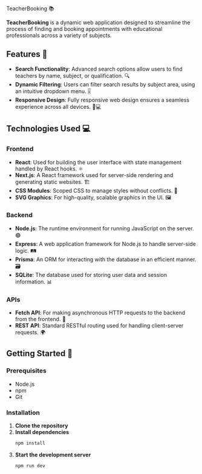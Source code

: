 TeacherBooking 📚

**TeacherBooking** is a dynamic web application designed to streamline the process of finding and booking appointments with educational professionals across a variety of subjects.

## Features 🌟

- **Search Functionality**: Advanced search options allow users to find teachers by name, subject, or qualification. 🔍
- **Dynamic Filtering**: Users can filter search results by subject area, using an intuitive dropdown menu. 🎚️
- **Responsive Design**: Fully responsive web design ensures a seamless experience across all devices. 📱💻

## Technologies Used 💻

### Frontend

- **React**: Used for building the user interface with state management handled by React hooks. ⚛️
- **Next.js**: A React framework used for server-side rendering and generating static websites. 🏗️
- **CSS Modules**: Scoped CSS to manage styles without conflicts. 🎨
- **SVG Graphics**: For high-quality, scalable graphics in the UI. 🖼️

### Backend

- **Node.js**: The runtime environment for running JavaScript on the server. 🟢
- **Express**: A web application framework for Node.js to handle server-side logic. 🛤️
- **Prisma**: An ORM for interacting with the database in an efficient manner. 🗃️
- **SQLite**: The database used for storing user data and session information. 📊

### APIs

- **Fetch API**: For making asynchronous HTTP requests to the backend from the frontend. 📡
- **REST API**: Standard RESTful routing used for handling client-server requests. 🌍

## Getting Started 🚀

### Prerequisites

- Node.js
- npm 
- Git

### Installation
1. **Clone the repository**
2. **Install dependencies**
   ```bash
   npm install
   ```
3. **Start the development server**
   ```bash
   npm run dev
   ```



